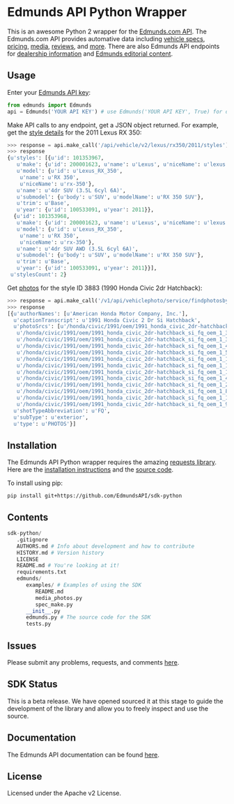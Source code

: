 # Edmunds API Python Wrapper

This is an awesome Python 2 wrapper for the [Edmunds.com API](http://developer.edmunds.com/api-documentation/overview/index.html).
The Edmunds.com API provides automative data including [vehicle specs](http://developer.edmunds.com/api-documentation/vehicle/), 
[pricing](http://developer.edmunds.com/api-documentation/vehicle/price_tmv/v1/), [media](http://developer.edmunds.com/api-documentation/vehicle/media_photos/v1/), 
[reviews](http://developer.edmunds.com/api-documentation/vehicle/content_ratings_and_reviews/v2/), and [more](http://developer.edmunds.com/api-documentation/overview/index.html#sec-6). 
There are also Edmunds API endpoints for [dealership information](http://developer.edmunds.com/api-documentation/dealer/) 
and [Edmunds editorial content](http://developer.edmunds.com/api-documentation/editorial/).

## Usage
Enter your [Edmunds API key](http://edmunds.mashery.com/member/register/):
```python
from edmunds import Edmunds
api = Edmunds('YOUR API KEY') # use Edmunds('YOUR API KEY', True) for debug mode
```

Make API calls to any endpoint, get a JSON object returned.
For example, get the [style details](http://developer.edmunds.com/api-documentation/vehicle/spec_style/v2/01_by_mmy/api-description.html) 
for the 2011 Lexus RX 350:
```python
>>> response = api.make_call('/api/vehicle/v2/lexus/rx350/2011/styles')
>>> response
{u'styles': [{u'id': 101353967,
   u'make': {u'id': 200001623, u'name': u'Lexus', u'niceName': u'lexus'},
   u'model': {u'id': u'Lexus_RX_350',
    u'name': u'RX 350',
    u'niceName': u'rx-350'},
   u'name': u'4dr SUV (3.5L 6cyl 6A)',
   u'submodel': {u'body': u'SUV', u'modelName': u'RX 350 SUV'},
   u'trim': u'Base',
   u'year': {u'id': 100533091, u'year': 2011}},
  {u'id': 101353968,
   u'make': {u'id': 200001623, u'name': u'Lexus', u'niceName': u'lexus'},
   u'model': {u'id': u'Lexus_RX_350',
    u'name': u'RX 350',
    u'niceName': u'rx-350'},
   u'name': u'4dr SUV AWD (3.5L 6cyl 6A)',
   u'submodel': {u'body': u'SUV', u'modelName': u'RX 350 SUV'},
   u'trim': u'Base',
   u'year': {u'id': 100533091, u'year': 2011}}],
 u'stylesCount': 2}
```

Get [photos](http://developer.edmunds.com/api-documentation/vehicle/media_photos/v1/) 
for the style ID 3883 (1990 Honda Civic 2dr Hatchback):
```python
>>> response = api.make_call('/v1/api/vehiclephoto/service/findphotosbystyleid', comparator='simple', styleId='3883')
>>> response
[{u'authorNames': [u'American Honda Motor Company, Inc.'],
  u'captionTranscript': u'1991 Honda Civic 2 Dr Si Hatchback',
  u'photoSrcs': [u'/honda/civic/1991/oem/1991_honda_civic_2dr-hatchback_si_fq_oem_1_131.jpg',
   u'/honda/civic/1991/oem/1991_honda_civic_2dr-hatchback_si_fq_oem_1_396.jpg',
   u'/honda/civic/1991/oem/1991_honda_civic_2dr-hatchback_si_fq_oem_1_300.jpg',
   u'/honda/civic/1991/oem/1991_honda_civic_2dr-hatchback_si_fq_oem_1_400.jpg',
   u'/honda/civic/1991/oem/1991_honda_civic_2dr-hatchback_si_fq_oem_1_500.jpg',
   u'/honda/civic/1991/oem/1991_honda_civic_2dr-hatchback_si_fq_oem_1_185.jpg',
   u'/honda/civic/1991/oem/1991_honda_civic_2dr-hatchback_si_fq_oem_1_175.jpg',
   u'/honda/civic/1991/oem/1991_honda_civic_2dr-hatchback_si_fq_oem_1_196.jpg',
   u'/honda/civic/1991/oem/1991_honda_civic_2dr-hatchback_si_fq_oem_1_423.jpg',
   u'/honda/civic/1991/oem/1991_honda_civic_2dr-hatchback_si_fq_oem_1_276.jpg',
   u'/honda/civic/1991/oem/1991_honda_civic_2dr-hatchback_si_fq_oem_1_87.jpg',
   u'/honda/civic/1991/oem/1991_honda_civic_2dr-hatchback_si_fq_oem_1_150.jpg',
   u'/honda/civic/1991/oem/1991_honda_civic_2dr-hatchback_si_fq_oem_1_98.jpg'],
  u'shotTypeAbbreviation': u'FQ',
  u'subType': u'exterior',
  u'type': u'PHOTOS'}]
```

## Installation 

The Edmunds API Python wrapper requires the amazing [requests library](http://docs.python-requests.org/en/latest/).
Here are the [installation instructions](http://docs.python-requests.org/en/latest/user/install/#install) and the
[source code](https://github.com/kennethreitz/requests/).

To install using pip:

```pip install git+https://github.com/EdmundsAPI/sdk-python```

## Contents

```python
sdk-python/
   .gitignore
   AUTHORS.md # Info about development and how to contribute
   HISTORY.md # Version history
   LICENSE
   README.md # You're looking at it!
   requirements.txt
   edmunds/
      examples/ # Examples of using the SDK
         README.md
         media_photos.py
         spec_make.py
      __init__.py
      edmunds.py # The source code for the SDK
      tests.py
```

## Issues

Please submit any problems, requests, and comments [here](https://github.com/EdmundsAPI/sdk-python/issues).

## SDK Status

This is a beta release. We have opened sourced it at this stage to guide the development of the library and allow you to freely inspect and use the source.

## Documentation

The Edmunds API documentation can be found [here](http://developer.edmunds.com/api-documentation/overview/index.html).

## License

Licensed under the Apache v2 License.
